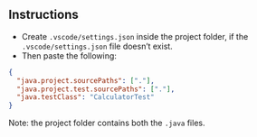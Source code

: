 ## Instructions
- Create `.vscode/settings.json` inside the project folder, if the `.vscode/settings.json` file doesn’t exist.
- Then paste the following:

```json
{
  "java.project.sourcePaths": ["."],
  "java.project.test.sourcePaths": ["."],
  "java.testClass": "CalculatorTest"
}
```
Note: the project folder contains both the `.java` files. 
